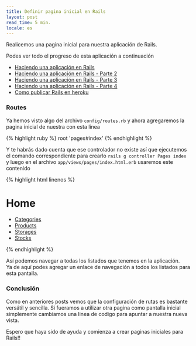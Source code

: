 ```yaml
---
title: Definir pagina inicial en Rails
layout: post
read_time: 5 min.
locale: es
---
```


Realicemos una pagina inicial para nuestra aplicación de Rails.

Podes ver todo el progreso de esta aplicación a continuación
- [Haciendo una aplicación en Rails](/2020/03/28/stock-app)
- [Haciendo una aplicación en Rails - Parte 2](/2020/04/15/stock-app-2)
- [Haciendo una aplicación en Rails - Parte 3](/2020/05/17/stock-app-3)
- [Haciendo una aplicación en Rails - Parte 4](/2020/06/21/stock-app-4)
- [Como publicar Rails en heroku](/2020/09/09/heroku-rails)

### Routes

Ya hemos visto algo del archivo `config/routes.rb` y ahora agregaremos la pagina inicial de nuestra con esta linea

{% highlight ruby %}
root 'pages#index'
{% endhighlight %}

Y te habrás dado cuenta que ese controlador no existe así que ejecutemos el comando correspondiente para crearlo `rails g controller Pages index` y luego en el archivo `app/views/pages/index.html.erb` usaremos este contenido

{% highlight html linenos %}
<h1>Home</h1>
<ul>
  <li>
    <a href="/categories">Categories</a>
  </li>
  <li>
    <a href="/products">Products</a>
  </li>
  <li>
    <a href="/storages">Storages</a>
  </li>
  <li>
    <a href="/stocks">Stocks</a>
  </li>
</ul>
{% endhighlight %}

Así podemos navegar a todas los listados que tenemos en la aplicación.    
Ya de aquí podes agregar un enlace de navegación a todos los listados para esta pantalla.

### Conclusión

Como en anteriores posts vemos que la configuración de rutas es bastante versátil y sencilla. Si fueramos a utilizar otra pagina como pantalla inicial simplemente cambiamos una linea de codigo para apuntar a nuestra nueva vista.

Espero que haya sido de ayuda y comienza a crear paginas iniciales para Rails!!
